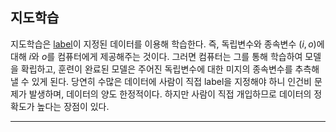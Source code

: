 ## 지도학습

지도학습은 [label](https://github.com/976520/TIL/blob/main/AI/Machine%20Learning/label.md)이 지정된 데이터를 이용해 학습한다. 즉, 독립변수와 종속변수 $(i, o)$에 대해 $i$와 $o$를 컴퓨터에게 제공해주는 것이다. 그러면 컴퓨터는 그를 통해 학습하여 모델을 확립하고, 훈련이 완료된 모델은 주어진 독립변수에 대한 미지의 종속변수를 추측해 낼 수 있게 된다. 당연히 수많은 데이터에 사람이 직접 label을 지정해야 하니 인건비 문제가 발생하며, 데이터의 양도 한정적이다. 하지만 사람이 직접 개입하므로 데이터의 정확도가 높다는 장점이 있다.

---
